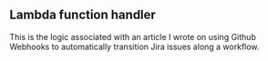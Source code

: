 ## Lambda function handler
This is the logic associated with an article I wrote on using Github Webhooks to automatically transition Jira issues along a workflow.

